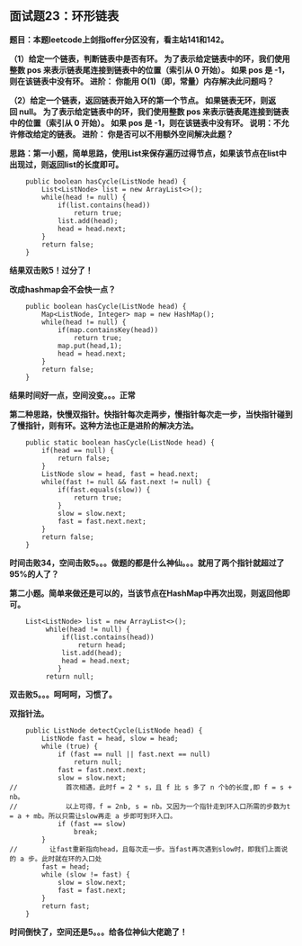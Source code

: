 ## 面试题23：环形链表
**题目：本题leetcode上剑指offer分区没有，看主站141和142。**

**（1）给定一个链表，判断链表中是否有环。
为了表示给定链表中的环，我们使用整数 pos 来表示链表尾连接到链表中的位置（索引从 0 开始）。 如果 pos 是 -1，则在该链表中没有环。
进阶：
你能用 O(1)（即，常量）内存解决此问题吗？**

**（2）给定一个链表，返回链表开始入环的第一个节点。 如果链表无环，则返回 null。
为了表示给定链表中的环，我们使用整数 pos 来表示链表尾连接到链表中的位置（索引从 0 开始）。 如果 pos 是 -1，则在该链表中没有环。
说明：不允许修改给定的链表。
进阶：
你是否可以不用额外空间解决此题？**

**思路：第一小题，简单思路，使用List来保存遍历过得节点，如果该节点在list中出现过，则返回list的长度即可。**
```
	public boolean hasCycle(ListNode head) {
        List<ListNode> list = new ArrayList<>();
        while(head != null) {
        	if(list.contains(head))
        		return true;
        	list.add(head);
        	head = head.next;
        }
        return false;
    }
```
**结果双击败5！过分了！**

**改成hashmap会不会快一点？**
```
	public boolean hasCycle(ListNode head) {
		Map<ListNode, Integer> map = new HashMap();
        while(head != null) {
        	if(map.containsKey(head))
        		return true;
        	map.put(head,1);
        	head = head.next;
        }
        return false;
    }
```
**结果时间好一点，空间没变。。。正常**

**第二种思路，快慢双指针。快指针每次走两步，慢指针每次走一步，当快指针碰到了慢指针，则有环。这种方法也正是进阶的解决方法。**
```
	public static boolean hasCycle(ListNode head) {
		if(head == null) {
			return false;
		}
		ListNode slow = head, fast = head.next;
		while(fast != null && fast.next != null) {
			if(fast.equals(slow)) {
				return true;
			}
			slow = slow.next;
			fast = fast.next.next;
		}
		return false;
    }
```
**时间击败34，空间击败5。。。做题的都是什么神仙。。。就用了两个指针就超过了95%的人了？**

**第二小题。简单来做还是可以的，当该节点在HashMap中再次出现，则返回他即可。**
```
	List<ListNode> list = new ArrayList<>();
		 while(head != null) {
			 if(list.contains(head))
				 return head;
			 list.add(head);
			 head = head.next;
	        }
		 return null;
```
**双击败5。。。呵呵呵，习惯了。**

**双指针法。**
```
	public ListNode detectCycle(ListNode head) {
		ListNode fast = head, slow = head;
        while (true) {
            if (fast == null || fast.next == null) 
            	return null;
            fast = fast.next.next;
            slow = slow.next;
//            首次相遇，此时f = 2 * s，且 f 比 s 多了 n 个b的长度,即 f = s + nb。
//            以上可得，f = 2nb, s = nb。又因为一个指针走到环入口所需的步数为t = a + mb。所以只需让slow再走 a 步即可到环入口。
            if (fast == slow) 
            	break;
        }
//        让fast重新指向head，且每次走一步。当fast再次遇到slow时，即我们上面说的 a 步。此时就在环的入口处
        fast = head;
        while (slow != fast) {
            slow = slow.next;
            fast = fast.next;
        }
        return fast;
    }
```
**时间倒快了，空间还是5。。。给各位神仙大佬跪了！**
